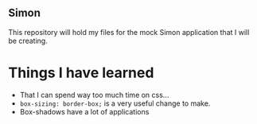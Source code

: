 ## Simon

This repository will hold my files for the mock Simon application that I will be creating.

# Things I have learned

* That I can spend way too much time on css...
* `box-sizing: border-box;` is a very useful change to make.
* Box-shadows have a lot of applications
